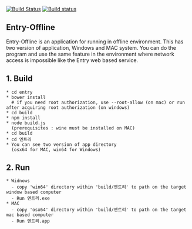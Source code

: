 [![Build Status](https://travis-ci.org/entrylabs/entry-offline.svg?branch=master)](https://travis-ci.org/entrylabs/entry-offline)
[![Build status](https://ci.appveyor.com/api/projects/status/y3yyjagb93vf5lp5/branch/build?svg=true)](https://ci.appveyor.com/project/kimorkim/entry-offline/branch/build)
## Entry-Offline
 Entry-Offline is an application for running in offline environment.
 This has two version of application, Windows and MAC system.
 You can do the program and use the same feature in the environment where network access is impossible like the Entry web based  service.

## 1. Build 
    * cd entry
    * bower install 
      # if you need root authorization, use --root-allow (on mac) or run after acquiring root authorization (on windows)
    * cd build
    * npm install 
    * node build.js
      (prerequisites : wine must be installed on MAC)
    * cd build
    * cd 엔트리
    * You can see two version of app directory
      (osx64 for MAC, win64 for Windows)

## 2. Run
    * Widnows 
      - copy 'win64' directory within 'build/엔트리' to path on the target window based computer
      - Run 엔트리.exe 
    * MAC
      - copy 'osx64' directory within 'build/엔트리' to path on the target mac based computer
      - Run 엔트리.app
